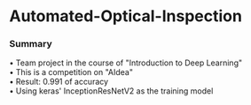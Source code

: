 # Automated-Optical-Inspection
### Summary
• Team project in the course of "Introduction to Deep Learning"  
• This is a competition on "AIdea"  
• Result: 0.991 of accuracy  
• Using keras' InceptionResNetV2 as the training model  
